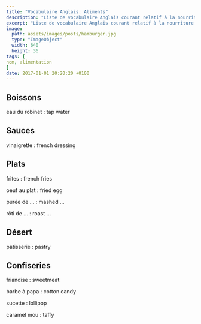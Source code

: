 ```yaml
---
title: "Vocabulaire Anglais: Aliments"
description: "Liste de vocabulaire Anglais courant relatif à la nourriture et la cuisine."
excerpt: "Liste de vocabulaire Anglais courant relatif à la nourriture et la cuisine."
image:
  path: assets/images/posts/hamburger.jpg
  type: "ImageObject"
  width: 640
  height: 36
tags: [
nom, alimentation
]
date: 2017-01-01 20:20:20 +0100
---
```


## Boissons

eau du robinet
: tap water


## Sauces

vinaigrette
: french dressing


## Plats

frites
: french fries

oeuf au plat
: fried egg

purée de ...
: mashed ...

rôti de ...
: roast ...


## Désert

pâtisserie
: pastry


## Confiseries

friandise
: sweetmeat

barbe à papa
: cotton candy

sucette
: lollipop

caramel mou
: taffy
